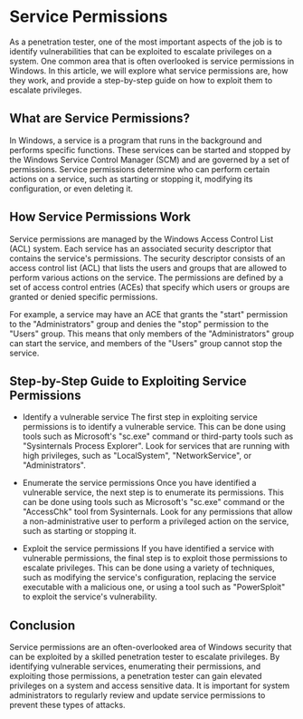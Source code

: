 # Service Permissions

As a penetration tester, one of the most important aspects of the job is to identify vulnerabilities that can be exploited to escalate privileges on a system. One common area that is often overlooked is service permissions in Windows. In this article, we will explore what service permissions are, how they work, and provide a step-by-step guide on how to exploit them to escalate privileges.

## What are Service Permissions?

In Windows, a service is a program that runs in the background and performs specific functions. These services can be started and stopped by the Windows Service Control Manager (SCM) and are governed by a set of permissions. Service permissions determine who can perform certain actions on a service, such as starting or stopping it, modifying its configuration, or even deleting it.

## How Service Permissions Work

Service permissions are managed by the Windows Access Control List (ACL) system. Each service has an associated security descriptor that contains the service's permissions. The security descriptor consists of an access control list (ACL) that lists the users and groups that are allowed to perform various actions on the service. The permissions are defined by a set of access control entries (ACEs) that specify which users or groups are granted or denied specific permissions.

For example, a service may have an ACE that grants the "start" permission to the "Administrators" group and denies the "stop" permission to the "Users" group. This means that only members of the "Administrators" group can start the service, and members of the "Users" group cannot stop the service.

## Step-by-Step Guide to Exploiting Service Permissions

+ Identify a vulnerable service
The first step in exploiting service permissions is to identify a vulnerable service. This can be done using tools such as Microsoft's "sc.exe" command or third-party tools such as "Sysinternals Process Explorer". Look for services that are running with high privileges, such as "LocalSystem", "NetworkService", or "Administrators".

+ Enumerate the service permissions
Once you have identified a vulnerable service, the next step is to enumerate its permissions. This can be done using tools such as Microsoft's "sc.exe" command or the "AccessChk" tool from Sysinternals. Look for any permissions that allow a non-administrative user to perform a privileged action on the service, such as starting or stopping it.

+ Exploit the service permissions
If you have identified a service with vulnerable permissions, the final step is to exploit those permissions to escalate privileges. This can be done using a variety of techniques, such as modifying the service's configuration, replacing the service executable with a malicious one, or using a tool such as "PowerSploit" to exploit the service's vulnerability.

## Conclusion

Service permissions are an often-overlooked area of Windows security that can be exploited by a skilled penetration tester to escalate privileges. By identifying vulnerable services, enumerating their permissions, and exploiting those permissions, a penetration tester can gain elevated privileges on a system and access sensitive data. It is important for system administrators to regularly review and update service permissions to prevent these types of attacks.
